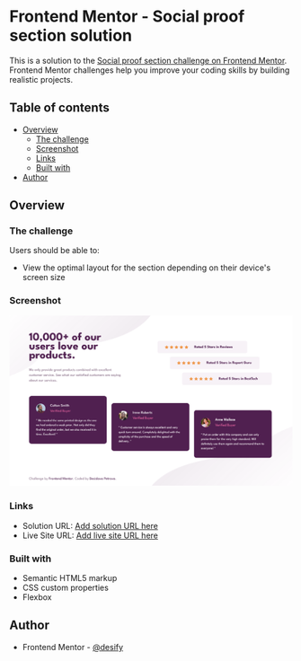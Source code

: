 # Frontend Mentor - Social proof section solution

This is a solution to the [Social proof section challenge on Frontend Mentor](https://www.frontendmentor.io/challenges/social-proof-section-6e0qTv_bA). Frontend Mentor challenges help you improve your coding skills by building realistic projects. 

## Table of contents

- [Overview](#overview)
  - [The challenge](#the-challenge)
  - [Screenshot](#screenshot)
  - [Links](#links)
  - [Built with](#built-with)
- [Author](#author)

## Overview

### The challenge

Users should be able to:

- View the optimal layout for the section depending on their device's screen size

### Screenshot

![](./design/screenshot.png)


### Links

- Solution URL: [Add solution URL here](https://github.com/desify/social-proof-section)
- Live Site URL: [Add live site URL here](https://desify.github.io/social-proof-section/)


### Built with

- Semantic HTML5 markup
- CSS custom properties
- Flexbox


## Author
- Frontend Mentor - [@desify](https://www.frontendmentor.io/profile/desify)

